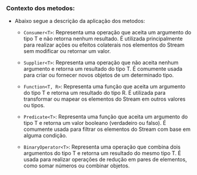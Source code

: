 ### Contexto dos metodos:

- <p> Abaixo segue a descrição da aplicação dos metodos: </p>

  - `Consumer<T>`: Representa uma operação que aceita um argumento do tipo T e não retorna nenhum resultado. É utilizada
    principalmente para realizar ações ou efeitos colaterais nos elementos do Stream sem modificar ou retornar um valor.

  - `Supplier<T>`: Representa uma operação que não aceita nenhum argumento e retorna um resultado do tipo T. É comumente
    usada para criar ou fornecer novos objetos de um determinado tipo.

  - `Function<T, R>`: Representa uma função que aceita um argumento do tipo T e retorna um resultado do tipo R. É
    utilizada para transformar ou mapear os elementos do Stream em outros valores ou tipos.

  - `Predicate<T>`: Representa uma função que aceita um argumento do tipo T e retorna um valor booleano (verdadeiro ou
    falso). É comumente usada para filtrar os elementos do Stream com base em alguma condição.

  - `BinaryOperator<T>`: Representa uma operação que combina dois argumentos do tipo T e retorna um resultado do mesmo
    tipo T. É usada para realizar operações de redução em pares de elementos, como somar números ou combinar objetos.
